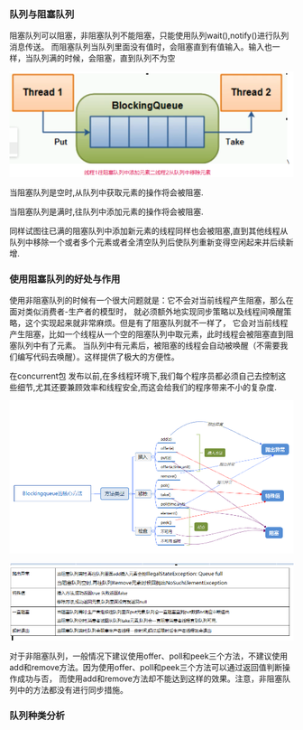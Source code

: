 ### 队列与阻塞队列

阻塞队列可以阻塞，非阻塞队列不能阻塞，只能使用队列wait(),notify()进行队列消息传送。
而阻塞队列当队列里面没有值时，会阻塞直到有值输入。输入也一样，当队列满的时候，会阻塞，直到队列不为空

   ![整体流程](https://raw.githubusercontent.com/qiurunze123/imageall/master/blocking.png)
   
当阻塞队列是空时,从队列中获取元素的操作将会被阻塞.

当阻塞队列是满时,往队列中添加元素的操作将会被阻塞.

同样试图往已满的阻塞队列中添加新元素的线程同样也会被阻塞,直到其他线程从队列中移除一个或者多个元素或者全清空队列后使队列重新变得空闲起来并后续新增.

### 使用阻塞队列的好处与作用

使用非阻塞队列的时候有一个很大问题就是：它不会对当前线程产生阻塞，那么在面对类似消费者-生产者的模型时，
就必须额外地实现同步策略以及线程间唤醒策略，这个实现起来就非常麻烦。但是有了阻塞队列就不一样了，
它会对当前线程产生阻塞，比如一个线程从一个空的阻塞队列中取元素，此时线程会被阻塞直到阻塞队列中有了元素。
当队列中有元素后，被阻塞的线程会自动被唤醒（不需要我们编写代码去唤醒）。这样提供了极大的方便性。

在concurrent包 发布以前,在多线程环境下,我们每个程序员都必须自己去控制这些细节,尤其还要兼顾效率和线程安全,而这会给我们的程序带来不小的复杂度.

   ![整体流程](https://raw.githubusercontent.com/qiurunze123/imageall/master/blocking2.png)

   ![整体流程](https://raw.githubusercontent.com/qiurunze123/imageall/master/blocking3.png)
   
   对于非阻塞队列，一般情况下建议使用offer、poll和peek三个方法，不建议使用add和remove方法。因为使用offer、poll和peek三个方法可以通过返回值判断操作成功与否，
   而使用add和remove方法却不能达到这样的效果。注意，非阻塞队列中的方法都没有进行同步措施。

### 队列种类分析 
